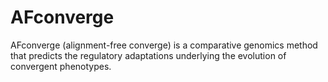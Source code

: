 # AFconverge

AFconverge (alignment-free converge) is a comparative genomics method that predicts the regulatory adaptations underlying the evolution of convergent phenotypes.

